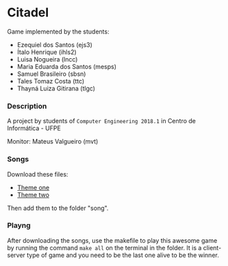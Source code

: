 # Citadel
Game implemented by the students: 

- Ezequiel dos Santos (ejs3)
- Ítalo Henrique (ihls2)
- Luisa Nogueira (lncc)
- Maria Eduarda dos Santos (mesps)
- Samuel Brasileiro (sbsn)
- Tales Tomaz Costa (ttc)
- Thayná Luiza Gitirana (tlgc)
                       
### Description
A project by students of `Computer Engineering 2018.1` in Centro de Informática - UFPE

Monitor: Mateus Valgueiro (mvt)

### Songs

Download these files:
- [Theme one](http://www.mediafire.com/file/7jknu188be03xdi/theme.wav/file)
- [Theme two](http://www.mediafire.com/file/kp0w72icsh3fms8/theme2.wav/file)

Then add them to the folder "song".

### Playng
After downloading the songs, use the makefile to play this awesome game by running the command `make all` on the terminal in the folder. 
It is a client-server type of game and you need to be the last one alive to be the winner.
